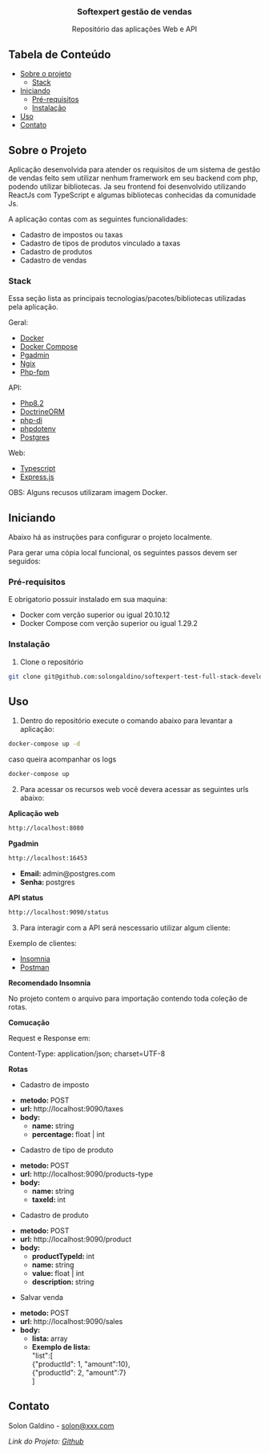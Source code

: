 <!-- PROJECT LOGO -->
<br />
<p align="center">

  <h3 align="center">Softexpert gestão de vendas</h3>

  <p align="center">
    Repositório das aplicações Web e API
    <br />
  </p>
</p>

## Tabela de Conteúdo

- [Sobre o projeto](#sobre-o-projeto)
  - [Stack](#stack)
- [Iniciando](#iniciando)
  - [Pré-requisitos](#pré-requisitos)
  - [Instalação](#instalação)
- [Uso](#uso)
- [Contato](#contato)

<!-- ABOUT THE PROJECT -->

## Sobre o Projeto

Aplicação desenvolvida para atender os requisitos de um sistema de gestão de vendas feito sem utilizar nenhum framerwork em seu backend com php, podendo utilizar bibliotecas. Ja seu frontend foi desenvolvido utilizando ReactJs com TypeScript e algumas bibliotecas conhecidas da comunidade Js.

A aplicação contas com as seguintes funcionalidades:

<ul>
  <li>Cadastro de impostos ou taxas</li>
  <li>Cadastro de tipos de produtos vinculado a taxas</li>
  <li>Cadastro de produtos</li>
  <li>Cadastro de vendas</li>
</ul>

### Stack

Essa seção lista as principais tecnologias/pacotes/bibliotecas utilizadas pela aplicação.

Geral:

- [Docker](https://www.docker.com/)
- [Docker Compose](https://docs.docker.com/compose/compose-file/)
- [Pgadmin](https://www.pgadmin.org/)
- [Ngix](https://www.nginx.com/)
- [Php-fpm](https://www.php.net/manual/pt_BR/install.fpm.php)

API:

- [Php8.2](https://www.php.net/)
- [DoctrineORM](https://www.doctrine-project.org/)
- [php-di](https://php-di.org/)
- [phpdotenv](https://github.com/vlucas/phpdotenv)
- [Postgres](https://www.postgresql.org/)

Web:

- [Typescript](https://www.typescriptlang.org/)
- [Express.js](https://expressjs.com/pt-br/)

OBS: Alguns recusos utilizaram imagem Docker.

## Iniciando

Abaixo há as instruções para configurar o projeto localmente.

Para gerar uma cópia local funcional, os seguintes passos devem ser seguidos:

### Pré-requisitos

E obrigatorio possuir instalado em sua maquina:

<ul>
  <li>Docker com verção superior ou igual 20.10.12</li>
  <li>Docker Compose com verção superior ou igual 1.29.2</li>
</ul>

### Instalação

1. Clone o repositório

```sh
git clone git@github.com:solongaldino/softexpert-test-full-stack-developer.git

```

## Uso

1. Dentro do repositório execute o comando abaixo para levantar a aplicação:

```sh
docker-compose up -d
```

caso queira acompanhar os logs

```sh
docker-compose up
```

2. Para acessar os recursos web você devera acessar as seguintes urls abaixo:

**Aplicação web**

```sh
http://localhost:8080
```

**Pgadmin**

```sh
http://localhost:16453
```

<ul>
  <li><strong>Email: </strong>admin@postgres.com</li>
  <li><strong>Senha: </strong>postgres</li>
</ul>

**API status**

```sh
http://localhost:9090/status
```

3. Para interagir com a API será nescessario utilizar algum cliente:

Exemplo de clientes:

- [Insomnia](https://insomnia.rest/)
- [Postman](https://www.postman.com/)

**Recomendado Insomnia**

No projeto contem o arquivo para importação contendo toda coleção de rotas.

**Comucação**

Request e Response em:

Content-Type: application/json; charset=UTF-8

**Rotas**

- Cadastro de imposto

<ul>
  <li><strong>metodo: </strong>POST</li>
  <li><strong>url: </strong>http://localhost:9090/taxes</li>
  <li>
    <strong>body: </strong>
    <br/>
    <ul>
      <li><strong>name: </strong>string</li>
      <li><strong>percentage: </strong>float | int</li>
    </ul>
  </li>
</ul>

- Cadastro de tipo de produto

<ul>
  <li><strong>metodo: </strong>POST</li>
  <li><strong>url: </strong>http://localhost:9090/products-type</li>
  <li>
    <strong>body: </strong>
    <br/>
    <ul>
      <li><strong>name: </strong>string</li>
      <li><strong>taxeId: </strong>int</li>
    </ul>
  </li>
</ul>

- Cadastro de produto

<ul>
  <li><strong>metodo: </strong>POST</li>
  <li><strong>url: </strong>http://localhost:9090/product</li>
  <li>
    <strong>body: </strong>
    <br/>
    <ul>
      <li><strong>productTypeId: </strong>int</li>
      <li><strong>name: </strong>string</li>
      <li><strong>value: </strong>float | int</li>
      <li><strong>description: </strong>string</li>
    </ul>
  </li>
</ul>

- Salvar venda

<ul>
  <li><strong>metodo: </strong>POST</li>
  <li><strong>url: </strong>http://localhost:9090/sales</li>
  <li>
    <strong>body: </strong>
    <br/>
    <ul>
      <li><strong>lista: </strong>array</li>
      <li><strong>Exemplo de lista: </strong>
      <br/>
      "list":[
        <br/>
        {"productId": 1, "amount":10},
        <br/>
        {"productId": 2, "amount":7}
        <br/>
        ]
      </li>
    </ul>
  </li>
</ul>

<!-- CONTACT -->

## Contato

Solon Galdino - solon@xxx.com

_Link do Projeto: [Github](https://github.com/solongaldino/softexpert-test-full-stack-developer)_
